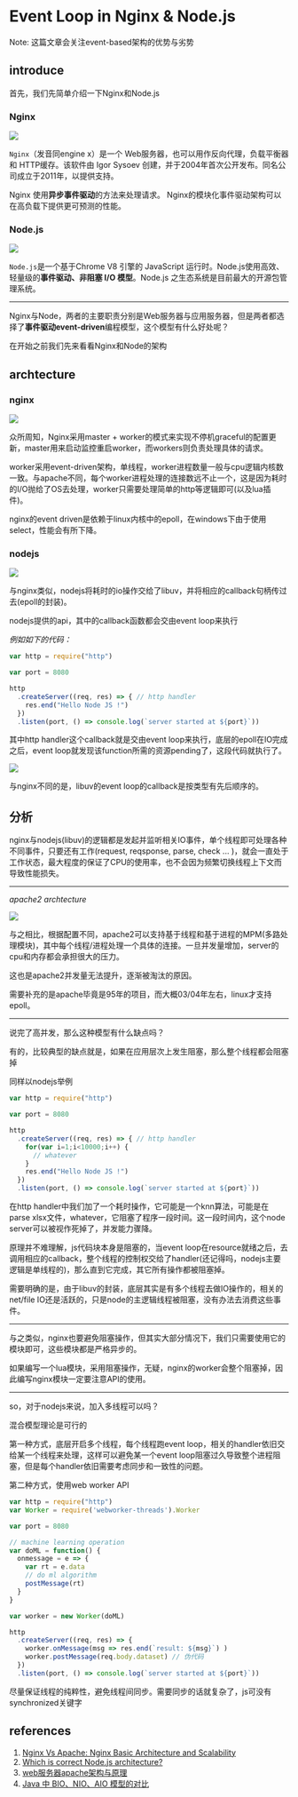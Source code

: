 # Event Loop in Nginx & Node.js

Note: 这篇文章会关注event-based架构的优势与劣势

## introduce

首先，我们先简单介绍一下Nginx和Node.js

### Nginx

![](https://res.cloudinary.com/digf90pwi/image/upload/v1504355338/Nginx_logo.svg_mtyebo.png)

`Nginx`（发音同engine x）是一个 Web服务器，也可以用作反向代理，负载平衡器和 HTTP缓存。该软件由 Igor Sysoev 创建，并于2004年首次公开发布。同名公司成立于2011年，以提供支持。

Nginx 使用**异步事件驱动**的方法来处理请求。 Nginx的模块化事件驱动架构可以在高负载下提供更可预测的性能。

### Node.js

![](https://res.cloudinary.com/digf90pwi/image/upload/c_scale,w_170/v1504269378/7155aa40d0d8bd4619cd63e30dd68dcd_w7urk7.jpg)

`Node.js`是一个基于Chrome V8 引擎的 JavaScript 运行时。Node.js使用高效、轻量级的**事件驱动、非阻塞 I/O 模型**。Node.js 之生态系统是目前最大的开源包管理系统。

---

Nginx与Node，两者的主要职责分别是Web服务器与应用服务器，但是两者都选择了**事件驱动event-driven**编程模型，这个模型有什么好处呢？

在开始之前我们先来看看Nginx和Node的架构

## archtecture

### nginx

![](https://res.cloudinary.com/digf90pwi/image/upload/v1504355805/nginx-architecture_ovvjgo.png)

众所周知，Nginx采用master + worker的模式来实现不停机graceful的配置更新，master用来启动监控重启worker，而workers则负责处理具体的请求。

worker采用event-driven架构，单线程，worker进程数量一般与cpu逻辑内核数一致。与apache不同，每个worker进程处理的连接数远不止一个，这是因为耗时的I/O抛给了OS去处理，worker只需要处理简单的http等逻辑即可(以及lua插件)。

nginx的event driven是依赖于linux内核中的epoll，在windows下由于使用select，性能会有所下降。

### nodejs

![](https://res.cloudinary.com/digf90pwi/image/upload/v1504356451/QRePV_stanvl.jpg)

与nginx类似，nodejs将耗时的io操作交给了libuv，并将相应的callback句柄传过去(epoll的封装)。

nodejs提供的api，其中的callback函数都会交由event loop来执行

*例如如下的代码：*

```javascript
var http = require("http")

var port = 8080

http
  .createServer((req, res) => { // http handler
    res.end("Hello Node JS !")
  })
  .listen(port, () => console.log(`server started at ${port}`))
```

其中http handler这个callback就是交由event loop来执行，底层的epoll在IO完成之后，event loop就发现该function所需的资源pending了，这段代码就执行了。

![](https://res.cloudinary.com/digf90pwi/image/upload/v1504356963/loop_iteration_gnybay.png)

与nginx不同的是，libuv的event loop的callback是按类型有先后顺序的。

## 分析

nginx与nodejs(libuv)的逻辑都是发起并监听相关IO事件，单个线程即可处理各种不同事件，只要还有工作(request, reqsponse, parse, check ... )，就会一直处于工作状态，最大程度的保证了CPU的使用率，也不会因为频繁切换线程上下文而导致性能损失。

---

*apache2 archtecture*

![](https://res.cloudinary.com/digf90pwi/image/upload/v1504358223/2012110823315630_yucefr.jpg)

与之相比，根据配置不同，apache2可以支持基于线程和基于进程的MPM(多路处理模块)，其中每个线程/进程处理一个具体的连接。一旦并发量增加，server的cpu和内存都会承担很大的压力。

这也是apache2并发量无法提升，逐渐被淘汰的原因。

需要补充的是apache毕竟是95年的项目，而大概03/04年左右，linux才支持epoll。

---

说完了高并发，那么这种模型有什么缺点吗？

有的，比较典型的缺点就是，如果在应用层次上发生阻塞，那么整个线程都会阻塞掉

同样以nodejs举例

```javascript
var http = require("http")

var port = 8080

http
  .createServer((req, res) => { // http handler
    for(var i=1;i<10000;i++) {
      // whatever
    }
    res.end("Hello Node JS !")
  })
  .listen(port, () => console.log(`server started at ${port}`))
```

在http handler中我们加了一个耗时操作，它可能是一个knn算法，可能是在parse xlsx文件，whatever，它阻塞了程序一段时间。这一段时间内，这个node server可以被视作死掉了，并发能力骤降。

原理并不难理解，js代码块本身是阻塞的，当event loop在resource就绪之后，去调用相应的callback，整个线程的控制权交给了handler(还记得吗，nodejs主要逻辑是单线程的)，那么直到它完成，其它所有操作都被阻塞掉。

需要明确的是，由于libuv的封装，底层其实是有多个线程去做IO操作的，相关的net/file IO还是活跃的，只是node的主逻辑线程被阻塞，没有办法去消费这些事件。

---

与之类似，nginx也要避免阻塞操作，但其实大部分情况下，我们只需要使用它的模块即可，这些模块都是严格异步的。

如果编写一个lua模块，采用阻塞操作，无疑，nginx的worker会整个阻塞掉，因此编写nginx模块一定要注意API的使用。

---

so，对于nodejs来说，加入多线程可以吗？

混合模型理论是可行的

第一种方式，底层开启多个线程，每个线程跑event loop，相关的handler依旧交给某一个线程来处理，这样可以避免某一个event loop阻塞过久导致整个进程阻塞，但是每个handler依旧需要考虑同步和一致性的问题。

第二种方式，使用web worker API

```javascript
var http = require("http")
var Worker = require('webworker-threads').Worker

var port = 8080

// machine learning operation
var doML = function() {
  onmessage = e => {
    var rt = e.data
    // do ml algorithm
    postMessage(rt)
  }
}

var worker = new Worker(doML)

http
  .createServer((req, res) => {
    worker.onMessage(msg => res.end(`result: ${msg}`) )
    worker.postMessage(req.body.dataset) // 伪代码
  })
  .listen(port, () => console.log(`server started at ${port}`))
```

尽量保证线程的纯粹性，避免线程间同步。需要同步的话就复杂了，js可没有synchronized关键字

## references

1. [Nginx Vs Apache: Nginx Basic Architecture and Scalability](http://www.thegeekstuff.com/2013/11/nginx-vs-apache/?utm_source=tuicool)
1. [Which is correct Node.js architecture?](https://stackoverflow.com/questions/36766696/which-is-correct-node-js-architecture)
1. [web服务器apache架构与原理](http://www.cnblogs.com/fnng/archive/2012/11/08/2761713.html)
1. [Java 中 BIO、NIO、AIO 模型的对比](http://patchouli-know.com/2017/03/18/java-bio-nio-aio/)